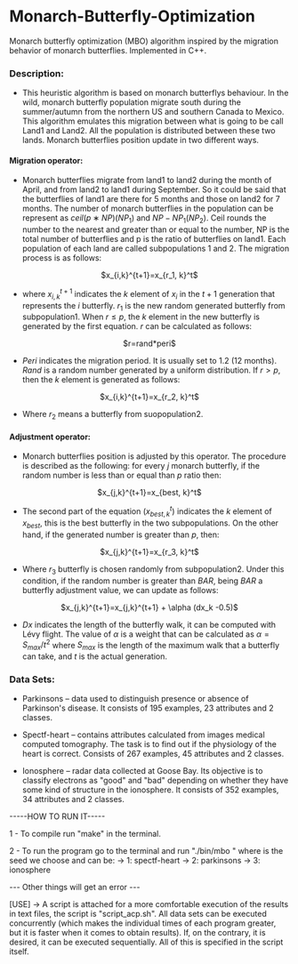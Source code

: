 # Monarch-Butterfly-Optimization
Monarch butterfly optimization (MBO) algorithm inspired by the migration behavior of monarch butterflies. Implemented in C++.

### Description:
  * This heuristic algorithm is based on monarch butterflys behaviour. In the wild, monarch butterfly population migrate south during the summer/autumn from the northern US and southern Canada to Mexico. This algorithm emulates this migration between what is going to be call Land1 and Land2. All the population is distributed between these two lands. Monarch butterflies position update in two different ways.
  #### Migration operator: 
  * Monarch butterflies migrate from land1 to land2 during the month of April, and from land2 to land1 during September. So it could be said that the butterflies of land1 are there for 5
months and those on land2 for 7 months. The number of monarch butterflies in the population can be
represent as $ceil(p∗NP)(NP_1)$ and $NP−NP_1(NP_2)$. Ceil rounds the number to the nearest and greater than or equal to the number, NP is the total number of butterflies and p is the ratio of butterflies on land1. Each population of each land are called subpopulations 1 and 2. The migration process is as follows:

<p align="center"> $x_{i,k}^{t+1}=x_{r_1, k}^t$ </p>

  * where $x_{i,k}^{t+1}$ indicates the $k$ element of $x_i$ in the $t+1$ generation that represents the $i$ butterfly. $r_1$ is the new random generated butterfly from subpopulation1. When $r\leq p$, the $k$ element in the new butterfly is generated by the first equation. $r$ can be calculated as follows:
   
<p align="center"> $r=rand*peri$ </p>

  * $Peri$ indicates the migration period. It is usually set to $1.2$ (12 months). $Rand$ is a random number generated by a uniform distribution. If $r > p$, then the $k$ element is generated as follows:
  
<p align="center"> $x_{i,k}^{t+1}=x_{r_2, k}^t$ </p>  

  * Where $r_2$ means a butterfly from suopopulation2.
  
  #### Adjustment operator: 
  * Monarch butterflies position is adjusted by this operator. The procedure is described as the following: for every $j$ monarch butterfly, if the random number is less than or equal than $p$ ratio then:
  
<p align="center"> $x_{j,k}^{t+1}=x_{best, k}^t$ </p>  

  * The second part of the equation $(x_{best, k}^t)$ indicates the $k$ element of $x_{best}$, this is the best butterfly in the two subpopulations. On the other hand, if the generated number is greater than $p$, then:

<p align="center"> $x_{j,k}^{t+1}=x_{r_3, k}^t$ </p>  

  * Where $r_3$ butterfly is chosen randomly from subpopulation2. Under this condition, if the random number is greater than $BAR$, being $BAR$ a butterfly adjustment value, we can update as follows:
  
 <p align="center"> $x_{j,k}^{t+1}=x_{j,k}^{t+1} + \alpha (dx_k -0.5)$</p> 
 
  * $Dx$ indicates the length of the butterfly walk, it can be computed with Lévy flight. The value of $\alpha$ is a weight that can be calculated as $\alpha = S_{max}/t^2$ where $S_{max}$ is the length of the maximum walk that a butterfly can take, and $t$ is the actual generation.

### Data Sets:
  * Parkinsons – data used to distinguish presence or absence
of Parkinson's disease. It consists of 195 examples, 23 attributes and 2 classes.

  * Spectf-heart – contains attributes calculated from images
medical computed tomography. The task is to find out if the
physiology of the heart is correct. Consists of 267 examples, 45 attributes
and 2 classes.

  * Ionosphere – radar data collected at Goose Bay. Its objective is to
classify electrons as "good" and "bad" depending on whether they have
some kind of structure in the ionosphere. It consists of 352 examples, 34
attributes and 2 classes.

-----HOW TO RUN IT-----

1 - To compile run "make" in the terminal.

2 - To run the program go to the terminal and run "./bin/mbo <seed> <parameter>" where
<seed> is the seed we choose and
<parameter> can be:
		-> 1: spectf-heart
		-> 2: parkinsons
		-> 3: ionosphere

--- Other things will get an error ---

[USE] -> A script is attached for a more comfortable execution of the results in text files, the script is "script_acp.sh".
All data sets can be executed concurrently (which makes the individual times of each program greater, but it is faster when it comes to obtain results).
If, on the contrary, it is desired, it can be executed sequentially. All of this is specified in the script itself.

